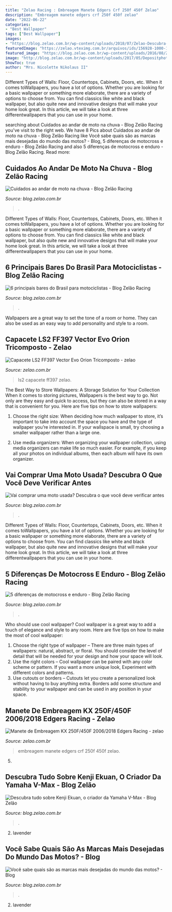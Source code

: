 ```yaml
---
title: "Zelao Racing : Embreagem Manete Edgers Crf 250f 450f Zelao"
description: "Embreagem manete edgers crf 250f 450f zelao"
date: "2022-06-22"
categories:
- "Best Wallpaper"
tags: ["Best Wallpaper"]
images:
- "https://blog.zelao.com.br/wp-content/uploads/2018/07/Zelao-Descubra-tudo-sobre-Kenji-Ekuan-o-criador-da-Yamaha-V-Max.jpg"
featuredImage: "https://zelao.vteximg.com.br/arquivos/ids/156928-1000-1000/26762_0469-1.jpg?v=637038117935600000"
featured_image: "https://blog.zelao.com.br/wp-content/uploads/2016/08/Zelao-Voce-sabe-quais-sao-as-marcas-mais-desejadas-do-mundo-das-motos.jpg"
image: "http://blog.zelao.com.br/wp-content/uploads/2017/05/Depositphotos_64031391_m-2015.jpg"
ShowToc: true
author: "Mrs. Nicolette Nikolaus II"
---
```



Different Types of Walls: Floor, Countertops, Cabinets, Doors, etc.
When it comes toWallpapers, you have a lot of options. Whether you are looking for a basic wallpaper or something more elaborate, there are a variety of options to choose from. You can find classics like white and black wallpaper, but also quite new and innovative designs that will make your home look great. In this article, we will take a look at three differentwallpapers that you can use in your home.

	

		
searching about Cuidados ao andar de moto na chuva - Blog Zelão Racing you've visit to the right web. We have 8 Pics about Cuidados ao andar de moto na chuva - Blog Zelão Racing like Você sabe quais são as marcas mais desejadas do mundo das motos? - Blog, 5 diferenças de motocross e enduro - Blog Zelão Racing and also 5 diferenças de motocross e enduro - Blog Zelão Racing. Read more:
		
    
## Cuidados Ao Andar De Moto Na Chuva - Blog Zelão Racing

<img loading=lazy src="https://blog.zelao.com.br/wp-content/uploads/2018/11/Cuidados-ao-andar-de-moto-na-chuva-2.png" onerror="this.onerror=null;this.src='https://tse2.mm.bing.net/th?id=OIP.6uBd27nqS1Kbi3TNTB6t0gHaD4&amp;pid=15.1';" alt="Cuidados ao andar de moto na chuva - Blog Zelão Racing">

_Source: blog.zelao.com.br_

>. 

	

Different Types of Walls: Floor, Countertops, Cabinets, Doors, etc.
When it comes toWallpapers, you have a lot of options. Whether you are looking for a basic wallpaper or something more elaborate, there are a variety of options to choose from. You can find classics like white and black wallpaper, but also quite new and innovative designs that will make your home look great. In this article, we will take a look at three differentwallpapers that you can use in your home.

    
## 6 Principais Bares Do Brasil Para Motociclistas - Blog Zelão Racing

<img loading=lazy src="http://blog.zelao.com.br/wp-content/uploads/2017/05/Depositphotos_64031391_m-2015.jpg" onerror="this.onerror=null;this.src='https://tse3.mm.bing.net/th?id=OIP.nBdPstiqaTvVrh7rzIp_RgHaFq&amp;pid=15.1';" alt="6 principais bares do Brasil para motociclistas - Blog Zelão Racing">

_Source: blog.zelao.com.br_

>. 

	

Wallpapers are a great way to set the tone of a room or home. They can also be used as an easy way to add personality and style to a room.

    
## Capacete LS2 FF397 Vector Evo Orion Tricomposto - Zelao

<img loading=lazy src="https://zelao.vteximg.com.br/arquivos/ids/156928-1000-1000/26762_0469-1.jpg?v=637038117935600000" onerror="this.onerror=null;this.src='https://tse3.mm.bing.net/th?id=OIP.XpJUwflFyH0EOIghtTnq2AHaHa&amp;pid=15.1';" alt="Capacete LS2 FF397 Vector Evo Orion Tricomposto - zelao">

_Source: zelao.com.br_

>ls2 capacete ff397 zelao. 

	

The Best Way to Store Wallpapers: A Storage Solution for Your Collection
When it comes to storing pictures, Wallpapers is the best way to go. Not only are they easy and quick to access, but they can also be stored in a way that is convenient for you. Here are five tips on how to store wallpapers:
1) Choose the right size: When deciding how much wallpaper to store, it’s important to take into account the space you have and the type of wallpaper you’re interested in. If your wallspace is small, try choosing a smaller wallpaper rather than a large one.

2) Use media organizers: When organizing your wallpaper collection, using media organizers can make life so much easier. For example, if you keep all your photos on individual albums, then each album will have its own organizer.

    
## Vai Comprar Uma Moto Usada? Descubra O Que Você Deve Verificar Antes

<img loading=lazy src="https://blog.zelao.com.br/wp-content/uploads/2016/05/Zelao-Vai-comprar-uma-moto-usada-Descubra-o-que-voce-deve-verificar-antes.jpg" onerror="this.onerror=null;this.src='https://tse2.mm.bing.net/th?id=OIP.AjKW2r0nxT3KIMV0uS-PNQHaE8&amp;pid=15.1';" alt="Vai comprar uma moto usada? Descubra o que você deve verificar antes">

_Source: blog.zelao.com.br_

>. 

	

Different Types of Walls: Floor, Countertops, Cabinets, Doors, etc.
When it comes toWallpapers, you have a lot of options. Whether you are looking for a basic wallpaper or something more elaborate, there are a variety of options to choose from. You can find classics like white and black wallpaper, but also quite new and innovative designs that will make your home look great. In this article, we will take a look at three differentwallpapers that you can use in your home.

    
## 5 Diferenças De Motocross E Enduro - Blog Zelão Racing

<img loading=lazy src="https://blog.zelao.com.br/wp-content/uploads/2017/06/Depositphotos_40725527_m-2015.jpg" onerror="this.onerror=null;this.src='https://tse1.mm.bing.net/th?id=OIP.EGttcnaDlzlCWISXpFYQhgHaFp&amp;pid=15.1';" alt="5 diferenças de motocross e enduro - Blog Zelão Racing">

_Source: blog.zelao.com.br_

>. 

	

Who should use cool wallpaper?
Cool wallpaper is a great way to add a touch of elegance and style to any room. Here are five tips on how to make the most of cool wallpaper: 
1) Choose the right type of wallpaper – There are three main types of wallpapers: natural, abstract, or floral. You should consider the level of detail that will be needed for your design and how your space will look. 
2) Use the right colors – Cool wallpaper can be paired with any color scheme or pattern. If you want a more unique look, Experiment with different colors and patterns. 
3) Use cutouts or borders – Cutouts let you create a personalized look without having to buy anything extra. Borders add some structure and stability to your wallpaper and can be used in any position in your space.

    
## Manete De Embreagem KX 250F/450F 2006/2018 Edgers Racing - Zelao

<img loading=lazy src="https://zelao.vteximg.com.br/arquivos/ids/184764-1000-1000/29221_0445-1.jpg?v=637145541009670000" onerror="this.onerror=null;this.src='https://tse4.mm.bing.net/th?id=OIP.JBsGje9smZ4giKuQN7v-wAHaHa&amp;pid=15.1';" alt="Manete de Embreagem KX 250F/450F 2006/2018 Edgers Racing - zelao">

_Source: zelao.com.br_

>embreagem manete edgers crf 250f 450f zelao. 

	

5.

    
## Descubra Tudo Sobre Kenji Ekuan, O Criador Da Yamaha V-Max - Blog Zelão

<img loading=lazy src="https://blog.zelao.com.br/wp-content/uploads/2018/07/Zelao-Descubra-tudo-sobre-Kenji-Ekuan-o-criador-da-Yamaha-V-Max.jpg" onerror="this.onerror=null;this.src='https://tse2.mm.bing.net/th?id=OIP.tKLYo0ozQtKcjn39c5phfQHaE8&amp;pid=15.1';" alt="Descubra tudo sobre Kenji Ekuan, o criador da Yamaha V-Max - Blog Zelão">

_Source: blog.zelao.com.br_

>. 

	

2. lavender 

    
## Você Sabe Quais São As Marcas Mais Desejadas Do Mundo Das Motos? - Blog

<img loading=lazy src="https://blog.zelao.com.br/wp-content/uploads/2016/08/Zelao-Voce-sabe-quais-sao-as-marcas-mais-desejadas-do-mundo-das-motos.jpg" onerror="this.onerror=null;this.src='https://tse3.mm.bing.net/th?id=OIP.7TerskHnRBN9aDtJOINKfgHaE7&amp;pid=15.1';" alt="Você sabe quais são as marcas mais desejadas do mundo das motos? - Blog">

_Source: blog.zelao.com.br_

>. 

	

2. lavender 


